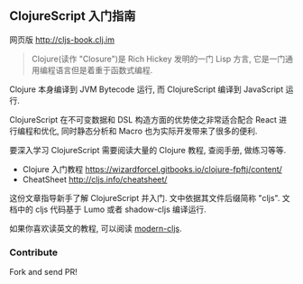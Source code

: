 
ClojureScript 入门指南
----

网页版 http://cljs-book.clj.im

> Clojure(读作 "Closure")是 Rich Hickey 发明的一门 Lisp 方言, 它是一门通用编程语言但是着重于函数式编程.

Clojure 本身编译到 JVM Bytecode 运行, 而 ClojureScript 编译到 JavaScript 运行.

ClojureScript 在不可变数据和 DSL 构造方面的优势使之非常适合配合 React 进行编程和优化, 同时静态分析和 Macro 也为实际开发带来了很多的便利.

要深入学习 ClojureScript 需要阅读大量的 Clojure 教程, 查阅手册, 做练习等等.

* Clojure 入门教程 https://wizardforcel.gitbooks.io/clojure-fpftj/content/
* CheatSheet http://cljs.info/cheatsheet/

这份文章指导新手了解 ClojureScript 并入门. 文中依据其文件后缀简称 "cljs". 文档中的 cljs 代码基于 Lumo 或者 shadow-cljs 编译运行.

如果你喜欢读英文的教程, 可以阅读 [modern-cljs](https://github.com/magomimmo/modern-cljs#introduction).

### Contribute

Fork and send PR!
